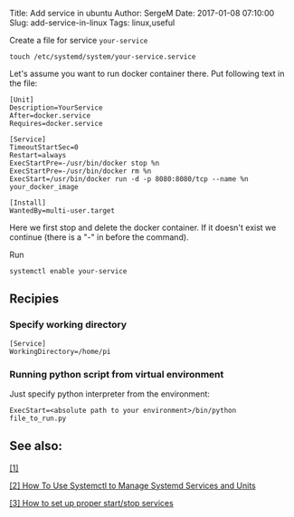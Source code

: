 Title: Add service in ubuntu 
Author: SergeM
Date: 2017-01-08 07:10:00
Slug: add-service-in-linux
Tags: linux,useful


Create a file for service `your-service`
```
touch /etc/systemd/system/your-service.service 
```

Let's assume you want to run docker container there. Put following text in the file:

```
[Unit]                                                                                                                                                                                                                                        
Description=YourService                                                                                                                                                                                                                           
After=docker.service                                                                                                                                                                                                                          
Requires=docker.service                                                                                                                                                                                                                       
                                                                                                                                                                                                                                              
[Service]                                                                                                                                                                                                                                     
TimeoutStartSec=0                                                                                                                                                                                                                             
Restart=always                                                                                                                                                                                                                                
ExecStartPre=-/usr/bin/docker stop %n                                                                                                                                                                                                         
ExecStartPre=-/usr/bin/docker rm %n                                                                                                                                                                                                           
ExecStart=/usr/bin/docker run -d -p 8080:8080/tcp --name %n your_docker_image
                                                                                                                                                                                                                                              
[Install]                                                                                                                                                                                                                                     
WantedBy=multi-user.target
```

Here we first stop and delete the docker container. If it doesn't exist we continue (there is a "-" in before the command).

Run
```
systemctl enable your-service
```

## Recipies
### Specify working directory
```
[Service]
WorkingDirectory=/home/pi
```

### Running python script from virtual environment 
Just specify python interpreter from the environment:
```
ExecStart=<absolute path to your environment>/bin/python file_to_run.py
```

## See also: 

[[1]](https://askubuntu.com/questions/886024/auto-start-or-enable-service-on-boot-up-permanently-ubuntu-16-04-lts)

[[2] How To Use Systemctl to Manage Systemd Services and Units](https://www.digitalocean.com/community/tutorials/how-to-use-systemctl-to-manage-systemd-services-and-units)

[[3] How to set up proper start/stop services](https://blog.frd.mn/how-to-set-up-proper-startstop-services-ubuntu-debian-mac-windows/)
